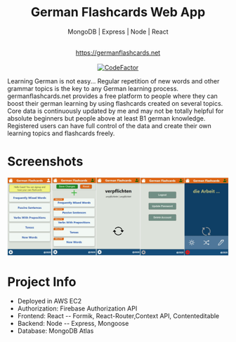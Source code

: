 <p align="center">
  <h1 align="center">German Flashcards Web App</h1>
  <p align="center">MongoDB | Express  | Node | React</p>
  </p>
  <p align="center">
  <br>
  <a href="https//:germanflashcards.net">https://germanflashcards.net</a>
  <br><br>
<a href="https://www.codefactor.io/repository/github/serhatci/german-flashcards/overview/master"><img src="https://www.codefactor.io/repository/github/serhatci/german-flashcards/badge/master" alt="CodeFactor" /></a>
  
Learning German is not easy... Regular repetition of new words and other grammar topics is the key to any German learning process. germanflashcards.net provides a free platform to people where they can boost their german learning by using flashcards created on several topics. Core data is continuously updated by me and may not be totally helpful for absolute beginners but people above at least B1 german knowledge. Registered users can have full control of the data and create their own learning topics and flashcards freely.

# Screenshots

![Application image](https://github.com/serhatci/german-flashcards/blob/master/screenshots.jpg)

# Project Info

- Deployed in AWS EC2
- Authorization: Firebase Authorization API
- Frontend: React -- Formik, React-Router,Context API, Contenteditable
- Backend: Node -- Express, Mongoose
- Database: MongoDB Atlas

  
  
